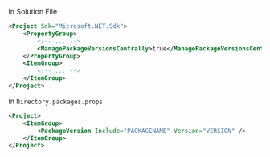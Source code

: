In Solution File
```xml
<Project Sdk="Microsoft.NET.Sdk">
	<PropertyGroup>
		<!-- ... -->
		<ManagePackageVersionsCentrally>true</ManagePackageVersionsCentrally>
	</PropertyGroup>
	<ItemGroup>
		<!-- ... -->
	</ItemGroup>
</Project>
```

In `Directory.packages.props`
```xml
<Project>  
	<ItemGroup>  
		<PackageVersion Include="PACKAGENAME" Version="VERSION" />
	</ItemGroup>  
</Project>
```